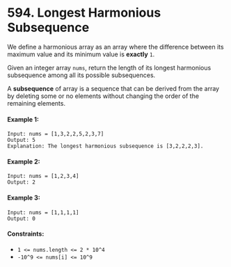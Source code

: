 # 594. Longest Harmonious Subsequence

We define a harmonious array as an array where the difference between its maximum value and its minimum value is **exactly** `1`.

Given an integer array `nums`, return the length of its longest harmonious subsequence among all its possible subsequences.

A **subsequence** of array is a sequence that can be derived from the array by deleting some or no elements without changing the order of the remaining elements.

#### Example 1:

```
Input: nums = [1,3,2,2,5,2,3,7]
Output: 5
Explanation: The longest harmonious subsequence is [3,2,2,2,3].
```

#### Example 2:

```
Input: nums = [1,2,3,4]
Output: 2
```

#### Example 3:

```
Input: nums = [1,1,1,1]
Output: 0
```

#### Constraints:

- `1 <= nums.length <= 2 * 10^4`
- `-10^9 <= nums[i] <= 10^9`
